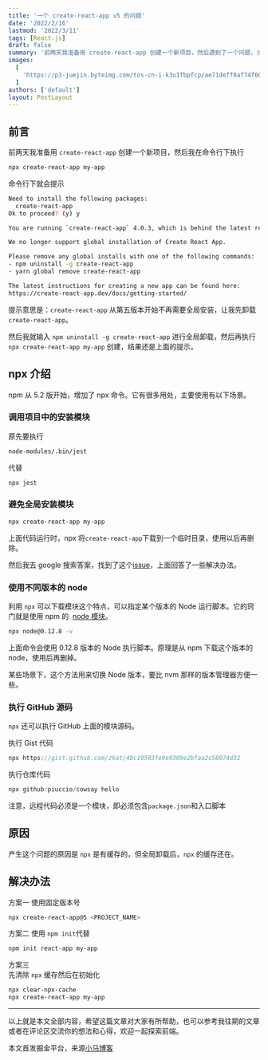 ```yaml
---
title: '一个 create-react-app v5 的问题'
date: '2022/2/16'
lastmod: '2022/3/11'
tags: [React.js]
draft: false
summary: '前两天我准备用 create-react-app 创建一个新项目，然后遇到了一个问题，涉及到 npx'
images:
  [
    'https://p3-juejin.byteimg.com/tos-cn-i-k3u1fbpfcp/ae71deff8af74f60a6031fa9eedc6ec3~tplv-k3u1fbpfcp-watermark.image?',
  ]
authors: ['default']
layout: PostLayout
---
```


## 前言

前两天我准备用 `create-react-app` 创建一个新项目，然后我在命令行下执行

```bash
npx create-react-app my-app
```

命令行下就会提示

```bash
Need to install the following packages:
  create-react-app
Ok to proceed? (y) y

You are running `create-react-app` 4.0.3, which is behind the latest release (5.0.0).

We no longer support global installation of Create React App.

Please remove any global installs with one of the following commands:
- npm uninstall -g create-react-app
- yarn global remove create-react-app

The latest instructions for creating a new app can be found here:
https://create-react-app.dev/docs/getting-started/
```

提示意思是：`create-react-app` 从第五版本开始不再需要全局安装，让我先卸载 `create-react-app`。

然后我就输入 `npm uninstall -g create-react-app` 进行全局卸载，然后再执行 `npx create-react-app my-app` 创建，结果还是上面的提示。

## npx 介绍

npm 从 5.2 版开始，增加了 npx 命令。它有很多用处，主要使用有以下场景。

### 调用项目中的安装模块

原先要执行

```bash
node-modules/.bin/jest
```

代替

```bash
npx jest
```

### 避免全局安装模块

```bash
npx create-react-app my-app
```

上面代码运行时，npx 将`create-react-app`下载到一个临时目录，使用以后再删除。

然后我去 google 搜索答案，找到了这个[issue](https://github.com/facebook/create-react-app/issues/11816)，上面回答了一些解决办法。

### 使用不同版本的 node

利用 `npx` 可以下载模块这个特点，可以指定某个版本的 Node 运行脚本。它的窍门就是使用 npm 的  [node 模块](https://www.npmjs.com/package/node)。

```bash
npx node@0.12.8 -v
```

上面命令会使用 0.12.8 版本的 Node 执行脚本。原理是从 npm 下载这个版本的 node，使用后再删掉。

某些场景下，这个方法用来切换 Node 版本，要比 nvm 那样的版本管理器方便一些。

### 执行 GitHub 源码

`npx` 还可以执行 GitHub 上面的模块源码。

执行 Gist 代码

```js
npx https://gist.github.com/zkat/4bc19503fe9e9309e2bfaa2c58074d32
```

执行仓库代码

```js
npx github:piuccio/cowsay hello
```

注意，远程代码必须是一个模块，即必须包含`package.json`和入口脚本

## 原因

产生这个问题的原因是 `npx` 是有缓存的，但全局卸载后，`npx` 的缓存还在。

## 解决办法

方案一
使用固定版本号

```bash
npx create-react-app@5 <PROJECT_NAME>
```

方案二
使用 `npm init`代替

```bash
npm init react-app my-app
```

方案三  
先清除 `npx` 缓存然后在初始化

```bash
npx clear-npx-cache
npx create-react-app my-app
```

---

以上就是本文全部内容，希望这篇文章对大家有所帮助，也可以参考我往期的文章或者在评论区交流你的想法和心得，欢迎一起探索前端。

本文首发掘金平台，来源[小马博客](https://maqib.cn/blog/a-create-react-app-v5-problem)
